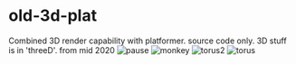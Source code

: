 # old-3d-plat
Combined 3D render capability with platformer. source code only. 3D stuff is in 'threeD'. from mid 2020 
![pause](https://user-images.githubusercontent.com/84607804/126351219-fbdd97e2-8a8f-4168-a66d-d302bc3ddb08.gif)
![monkey](https://user-images.githubusercontent.com/84607804/126351224-997e95b6-4823-4ce9-85c1-d68167c16637.gif)
![torus2](https://user-images.githubusercontent.com/84607804/126351229-e43c05f8-6d7e-4ddd-8034-70f9fd99c3ea.gif)
![torus](https://user-images.githubusercontent.com/84607804/126351237-8bf305c5-8a9b-4ca3-92e8-1aceb9dabaad.gif)
